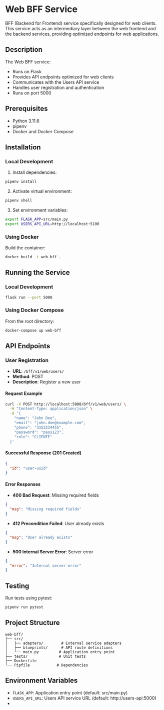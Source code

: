 # Web BFF Service

BFF (Backend for Frontend) service specifically designed for web clients. This service acts as an intermediary layer between the web frontend and the backend services, providing optimized endpoints for web applications.

## Description

The Web BFF service:
- Runs on Flask
- Provides API endpoints optimized for web clients
- Communicates with the Users API service
- Handles user registration and authentication
- Runs on port 5000

## Prerequisites

- Python 3.11.6
- pipenv
- Docker and Docker Compose

## Installation

### Local Development

1. Install dependencies:
```bash
pipenv install
```

2. Activate virtual environment:
```bash
pipenv shell
```

3. Set environment variables:
```bash
export FLASK_APP=src/main.py
export USERS_API_URL=http://localhost:5100
```

### Using Docker

Build the container:
```bash
docker build -t web-bff .
```

## Running the Service

### Local Development

```bash
flask run --port 5000
```

### Using Docker Compose

From the root directory:
```bash
docker-compose up web-bff
```

## API Endpoints

### User Registration
- **URL**: `/bff/v1/web/users/`
- **Method**: POST
- **Description**: Register a new user

#### Request Example
```bash
curl -X POST http://localhost:5000/bff/v1/web/users/ \
  -H "Content-Type: application/json" \
  -d '{
    "name": "John Doe",
    "email": "john.doe@example.com",
    "phone": "3153334455",
    "password": "pass123",
    "role": "CLIENTE"
  }'
```

#### Successful Response (201 Created)
```json
{
  "id": "user-uuid"
}
```

#### Error Responses
- **400 Bad Request**: Missing required fields
```json
{
  "msg": "Missing required fields"
}
```

- **412 Precondition Failed**: User already exists
```json
{
  "msg": "User already exists"
}
```

- **500 Internal Server Error**: Server error
```json
{
  "error": "Internal server error"
}
```

## Testing

Run tests using pytest:
```bash
pipenv run pytest
```

## Project Structure

```
web-bff/
├── src/
│   ├── adapters/        # External service adapters
│   ├── blueprints/      # API route definitions
│   └── main.py         # Application entry point
├── tests/              # Unit tests
├── Dockerfile
└── Pipfile            # Dependencies
```

## Environment Variables

- `FLASK_APP`: Application entry point (default: src/main.py)
- `USERS_API_URL`: Users API service URL (default: http://users-api:5000)
- 
